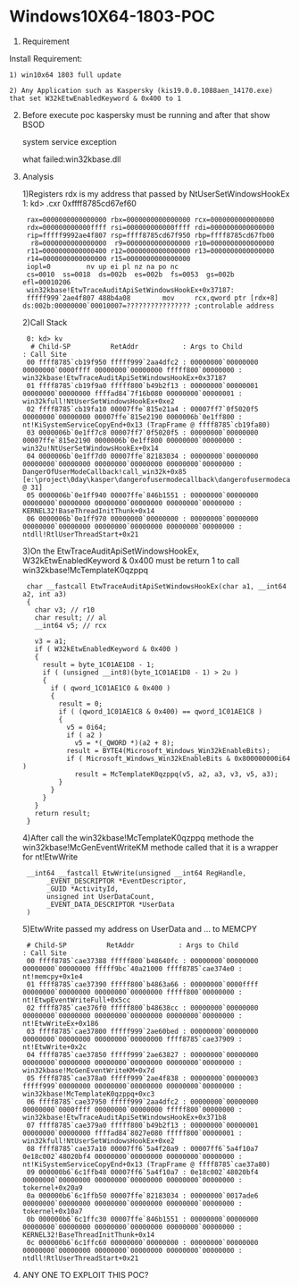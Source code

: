 # Windows10X64-1803-POC
1) Requirement

Install Requirement:
	
	1) win10x64 1803 full update
	
	2) Any Application such as Kaspersky (kis19.0.0.1088aen_14170.exe) that set W32kEtwEnabledKeyword & 0x400 to 1

2) Before execute poc kaspersky must be running and after that show BSOD
	
	system service exception 
	
	what failed:win32kbase.dll	

3) Analysis
	
	1)Registers
		rdx is my address that passed by NtUserSetWindowsHookEx
		1: kd> .cxr 0xffff8785cd67ef60

		rax=0000000000000000 rbx=0000000000000000 rcx=0000000000000000
		rdx=000000000000ffff rsi=000000000000ffff rdi=0000000000000000
		rip=fffff9992ae4f807 rsp=ffff8785cd67f950 rbp=ffff8785cd67fb00
		 r8=0000000000000000  r9=0000000000000000 r10=0000000000000000
		r11=0000000000000400 r12=0000000000000000 r13=0000000000000000
		r14=0000000000000000 r15=0000000000000000
		iopl=0         nv up ei pl nz na po nc
		cs=0010  ss=0018  ds=002b  es=002b  fs=0053  gs=002b             efl=00010206
		win32kbase!EtwTraceAuditApiSetWindowsHookEx+0x37187:
		fffff999`2ae4f807 488b4a08        mov     rcx,qword ptr [rdx+8] ds:002b:00000000`00010007=???????????????? ;controlable address


	2)Call Stack

		0: kd> kv
		 # Child-SP          RetAddr           : Args to Child                                                           : Call Site
		00 ffff8785`cb19f950 fffff999`2aa4dfc2 : 00000000`00000000 00000000`0000ffff 00000000`00000000 fffff800`00000000 : win32kbase!EtwTraceAuditApiSetWindowsHookEx+0x37187
		01 ffff8785`cb19f9a0 fffff800`b49b2f13 : 00000000`00000001 00000000`00000000 ffffad84`7f16b080 00000000`00000001 : win32kfull!NtUserSetWindowsHookEx+0xe2
		02 ffff8785`cb19fa10 00007ffe`815e21a4 : 00007ff7`0f5020f5 00000000`00000000 00007ffe`815e2190 0000006b`0e1ff800 : nt!KiSystemServiceCopyEnd+0x13 (TrapFrame @ ffff8785`cb19fa80)
		03 0000006b`0e1ff7c8 00007ff7`0f5020f5 : 00000000`00000000 00007ffe`815e2190 0000006b`0e1ff800 00000000`00000000 : win32u!NtUserSetWindowsHookEx+0x14
		04 0000006b`0e1ff7d0 00007ffe`82183034 : 00000000`00000000 00000000`00000000 00000000`00000000 00000000`00000000 : DangerOfUserModeCallback!call_win32k+0x85 [e:\project\0day\kasper\dangerofusermodecallback\dangerofusermodecallback\dangerofusermodecallback\source.cpp @ 31] 
		05 0000006b`0e1ff940 00007ffe`846b1551 : 00000000`00000000 00000000`00000000 00000000`00000000 00000000`00000000 : KERNEL32!BaseThreadInitThunk+0x14
		06 0000006b`0e1ff970 00000000`00000000 : 00000000`00000000 00000000`00000000 00000000`00000000 00000000`00000000 : ntdll!RtlUserThreadStart+0x21

	3)On the EtwTraceAuditApiSetWindowsHookEx, W32kEtwEnabledKeyword & 0x400 must be return 1 to call win32kbase!McTemplateK0qzppq 

		char __fastcall EtwTraceAuditApiSetWindowsHookEx(char a1, __int64 a2, int a3)
		{
		  char v3; // r10
		  char result; // al
		  __int64 v5; // rcx

		  v3 = a1;
		  if ( W32kEtwEnabledKeyword & 0x400 )
		  {
		    result = byte_1C01AE1D8 - 1;
		    if ( (unsigned __int8)(byte_1C01AE1D8 - 1) > 2u )
		    {
		      if ( qword_1C01AE1C0 & 0x400 )
		      {
		        result = 0;
		        if ( (qword_1C01AE1C8 & 0x400) == qword_1C01AE1C8 )
		        {
		          v5 = 0i64;
		          if ( a2 )
		            v5 = *(_QWORD *)(a2 + 8);
		          result = BYTE4(Microsoft_Windows_Win32kEnableBits);
		          if ( Microsoft_Windows_Win32kEnableBits & 0x800000000i64 )
		            result = McTemplateK0qzppq(v5, a2, a3, v3, v5, a3);
		        }
		      }
		    }
		  }
		  return result;
		}

	4)After call the win32kbase!McTemplateK0qzppq methode the win32kbase!McGenEventWriteKM methode called that it is a wrapper for nt!EtwWrite
	
		__int64 __fastcall EtwWrite(unsigned __int64 RegHandle,
			 _EVENT_DESCRIPTOR *EventDescriptor, 
			 _GUID *ActivityId, 
			 unsigned int UserDataCount, 
			 _EVENT_DATA_DESCRIPTOR *UserData
		)


	5)EtwWrite passed my address on UserData and ... to MEMCPY

		# Child-SP          RetAddr           : Args to Child                                                           : Call Site
		00 ffff8785`cae37388 fffff800`b48640fc : 00000000`00000000 00000000`00000000 fffff9bc`40a21000 ffff8785`cae374e0 : nt!memcpy+0x1e4
		01 ffff8785`cae37390 fffff800`b4863a66 : 00000000`0000ffff 00000000`00000000 00000000`00000000 fffff800`00000000 : nt!EtwpEventWriteFull+0x5cc
		02 ffff8785`cae376f0 fffff800`b48638cc : 00000000`00000000 00000000`00000000 00000000`00000000 00000000`00000000 : nt!EtwWriteEx+0x186
		03 ffff8785`cae37800 fffff999`2ae60bed : 00000000`00000000 00000000`00000000 00000000`00000000 ffff8785`cae37909 : nt!EtwWrite+0x2c
		04 ffff8785`cae37850 fffff999`2ae63827 : 00000000`00000000 00000000`00000000 00000000`00000000 00000000`00000000 : win32kbase!McGenEventWriteKM+0x7d
		05 ffff8785`cae378a0 fffff999`2ae4f838 : 00000000`00000003 fffff999`00000000 00000000`00000000 00000000`00000000 : win32kbase!McTemplateK0qzppq+0xc3
		06 ffff8785`cae37950 fffff999`2aa4dfc2 : 00000000`00000000 00000000`0000ffff 00000000`00000000 fffff800`00000000 : win32kbase!EtwTraceAuditApiSetWindowsHookEx+0x371b8
		07 ffff8785`cae379a0 fffff800`b49b2f13 : 00000000`00000001 00000000`00000000 ffffad84`8027e080 fffff800`00000001 : win32kfull!NtUserSetWindowsHookEx+0xe2
		08 ffff8785`cae37a10 00007ff6`5a4f20a9 : 00007ff6`5a4f10a7 0e18c002`48020bf4 00000000`00000000 00000000`00000000 : nt!KiSystemServiceCopyEnd+0x13 (TrapFrame @ ffff8785`cae37a80)
		09 000000b6`6c1ffb48 00007ff6`5a4f10a7 : 0e18c002`48020bf4 00000000`00000000 00000000`00000000 00000000`00000000 : tokernel+0x20a9
		0a 000000b6`6c1ffb50 00007ffe`82183034 : 00000000`0017ade6 00000000`00000000 00000000`00000000 00000000`00000000 : tokernel+0x10a7
		0b 000000b6`6c1ffc30 00007ffe`846b1551 : 00000000`00000000 00000000`00000000 00000000`00000000 00000000`00000000 : KERNEL32!BaseThreadInitThunk+0x14
		0c 000000b6`6c1ffc60 00000000`00000000 : 00000000`00000000 00000000`00000000 00000000`00000000 00000000`00000000 : ntdll!RtlUserThreadStart+0x21

4) ANY ONE TO EXPLOIT THIS POC?
